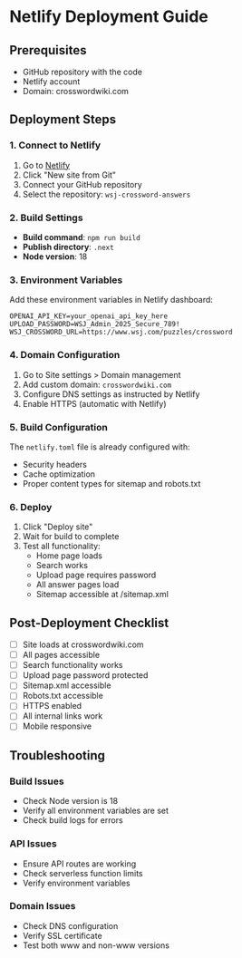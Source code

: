 # Netlify Deployment Guide

## Prerequisites
- GitHub repository with the code
- Netlify account
- Domain: crosswordwiki.com

## Deployment Steps

### 1. Connect to Netlify
1. Go to [Netlify](https://netlify.com)
2. Click "New site from Git"
3. Connect your GitHub repository
4. Select the repository: `wsj-crossword-answers`

### 2. Build Settings
- **Build command**: `npm run build`
- **Publish directory**: `.next`
- **Node version**: 18

### 3. Environment Variables
Add these environment variables in Netlify dashboard:

```
OPENAI_API_KEY=your_openai_api_key_here
UPLOAD_PASSWORD=WSJ_Admin_2025_Secure_789!
WSJ_CROSSWORD_URL=https://www.wsj.com/puzzles/crossword
```

### 4. Domain Configuration
1. Go to Site settings > Domain management
2. Add custom domain: `crosswordwiki.com`
3. Configure DNS settings as instructed by Netlify
4. Enable HTTPS (automatic with Netlify)

### 5. Build Configuration
The `netlify.toml` file is already configured with:
- Security headers
- Cache optimization
- Proper content types for sitemap and robots.txt

### 6. Deploy
1. Click "Deploy site"
2. Wait for build to complete
3. Test all functionality:
   - Home page loads
   - Search works
   - Upload page requires password
   - All answer pages load
   - Sitemap accessible at /sitemap.xml

## Post-Deployment Checklist

- [ ] Site loads at crosswordwiki.com
- [ ] All pages accessible
- [ ] Search functionality works
- [ ] Upload page password protected
- [ ] Sitemap.xml accessible
- [ ] Robots.txt accessible
- [ ] HTTPS enabled
- [ ] All internal links work
- [ ] Mobile responsive

## Troubleshooting

### Build Issues
- Check Node version is 18
- Verify all environment variables are set
- Check build logs for errors

### API Issues
- Ensure API routes are working
- Check serverless function limits
- Verify environment variables

### Domain Issues
- Check DNS configuration
- Verify SSL certificate
- Test both www and non-www versions


